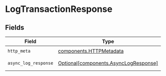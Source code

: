 # LogTransactionResponse


## Fields

| Field                                                                                | Type                                                                                 | Required                                                                             | Description                                                                          |
| ------------------------------------------------------------------------------------ | ------------------------------------------------------------------------------------ | ------------------------------------------------------------------------------------ | ------------------------------------------------------------------------------------ |
| `http_meta`                                                                          | [components.HTTPMetadata](../../models/components/httpmetadata.md)                   | :heavy_check_mark:                                                                   | N/A                                                                                  |
| `async_log_response`                                                                 | [Optional[components.AsyncLogResponse]](../../models/components/asynclogresponse.md) | :heavy_minus_sign:                                                                   | LogTransaction 200 response                                                          |